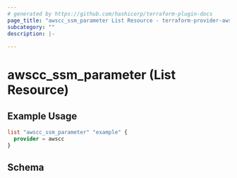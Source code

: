 ```yaml
---
# generated by https://github.com/hashicorp/terraform-plugin-docs
page_title: "awscc_ssm_parameter List Resource - terraform-provider-awscc"
subcategory: ""
description: |-
  
---
```


# awscc_ssm_parameter (List Resource)



## Example Usage

```terraform
list "awscc_ssm_parameter" "example" {
  provider = awscc
}
```

<!-- schema generated by tfplugindocs -->
## Schema
